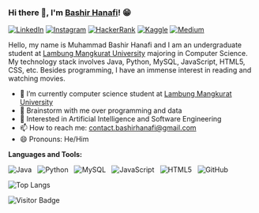 ### Hi there 👋, I'm [Bashir Hanafi](https://github.com/bashirhanafi)! 😁

[![LinkedIn](https://img.shields.io/badge/linkedin-%230077B5.svg?style=for-the-badge&logo=linkedin&logoColor=white)](https://linkedin.com/in/bashirhanafi)
[![Instagram](https://img.shields.io/badge/Instagram-%23E4405F.svg?style=for-the-badge&logo=Instagram&logoColor=white)](https://instagram.com/bashirhanafi/)
[![HackerRank](https://img.shields.io/badge/-Hackerrank-2EC866?style=for-the-badge&logo=HackerRank&logoColor=white)](https://www.hackerrank.com/bashirhanafi)
[![Kaggle](https://img.shields.io/badge/Kaggle-035a7d?style=for-the-badge&logo=kaggle&logoColor=white)](https://www.kaggle.com/bashirhanafi)
[![Medium](https://img.shields.io/badge/Medium-12100E?style=for-the-badge&logo=medium&logoColor=white)](https://medium.com/@bashirhanafi/)

Hello, my name is Muhammad Bashir Hanafi and I am an undergraduate student at [Lambung Mangkurat University](https://ulm.ac.id/) majoring in Computer Science. My technology stack involves Java, Python, MySQL, JavaScript, HTML5, CSS, etc. Besides programming, I have an immense interest in reading and watching movies.

- 🔭 I’m currently computer science student at [Lambung Mangkurat University](https://ulm.ac.id/)
- 💬 Brainstorm with me over programming and data
- 🤔 Interested in Artificial Intelligence and Software Engineering
- 📫 How to reach me: contact.bashirhanafi@gmail.com
- 😄 Pronouns: He/Him

**Languages and Tools:** 

![Java](https://img.shields.io/badge/-Java-black?logo=java&style=social)&nbsp;&nbsp;
![Python](https://img.shields.io/badge/-Python-black?logo=Python&style=social)&nbsp;&nbsp;
![MySQL](https://img.shields.io/badge/-MySQL-black?logo=mysql&style=social)&nbsp;&nbsp;
![JavaScript](https://img.shields.io/badge/-JavaScript-black?logo=javascript&style=social)&nbsp;&nbsp;
![HTML5](https://img.shields.io/badge/-HTML5-black?logo=html5&style=social)&nbsp;&nbsp;
![GitHub](https://img.shields.io/badge/-GitHub-black?logo=github&style=social)&nbsp;&nbsp;

![Top Langs](https://github-readme-stats.vercel.app/api/top-langs/?username=bashirhanafi&hide=TeX&layout=compact)

![Visitor Badge](https://visitor-badge.laobi.icu/badge?page_id=bashirhanafi.bashirhanafi)

<!--
**bashirhanafi/bashirhanafi** is a ✨ _special_ ✨ repository because its `README.md` (this file) appears on your GitHub profile.

Here are some ideas to get you started:

- 🔭 I’m currently working on ...
- 🌱 I’m currently learning ...
- 👯 I’m looking to collaborate on ...
- 🤔 I’m looking for help with ...
- 💬 Ask me about ...
- 📫 How to reach me: ...
- 😄 Pronouns: ...
- ⚡ Fun fact: ...
-->
